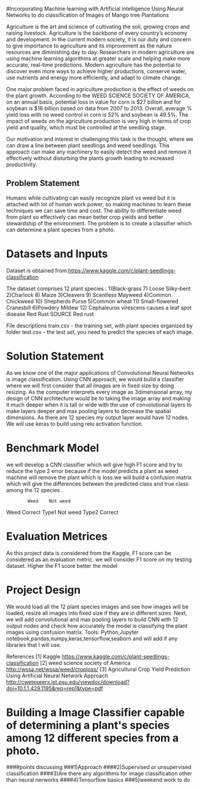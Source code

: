 #Incorporating Machine learning with Artificial intelligence
 Using Neural Networks to do classification of Images of Mango tree Plantations

Agriculture is the art and science of cultivating the soil, growing crops and raising livestock. Agriculture is the backbone of every country’s economy and development. In the current modern society, it is our duty and concern to give importance to agriculture and its improvement as the nature resources are diminishing day to day. Researchers in modern agriculture are using machine learning algorithms at greater scale and helping make more accurate, real-time predictions. Modern agriculture has the potential to discover even more ways to achieve higher productions, conserve water, use nutrients and energy more efficiently, and adapt to climate change.

One major problem faced in agriculture production is the effect of weeds on the plant growth. According to the WEED SCIENCE SOCIETY OF AMERICA, on an annual basis, potential loss in value for corn is $27 billion and for soybean is $16 billion based on data from 2007 to 2013. Overall, average % yield loss with no weed control in corn is 52% and soybean is 49.5%. The impact of weeds on the agriculture production is very high in terms of crop yield and quality, which must be controlled at the seedling stage.

Our motivation and interest in challenging this task is the thought, where we can draw a line between plant seedlings and weed seedlings. This approach can make any machinery to easily detect the weed and remove it effectively without disturbing the plants growth leading to increased productivity.

## Problem Statement
Humans while cultivating can easily recognize plant vs weed but it is attached with lot of human work power, so making machines to learn these techniques we can save time and cost. The ability to differentiate weed from plant so effectively can mean better crop yields and better stewardship of the environment. The problem is to create a classifier which can determine a plant species from a photo.

# Datasets and Inputs

Dataset is obtained from:https://www.kaggle.com/c/plant-seedlings-classification

The dataset comprises 12 plant species :
1)Black-grass                 	7) Loose Silky-bent
2)Charlock			8) Maize
3)Cleavers			9) Scentless Mayweed
4)Common Chickweed		10) Shepherds Purse
5)Common wheat		  	11) Small-flowered Cranesbill
6)Powdery Mildew			12) Cephaleuros virescens causes a leaf spot disease
Red Rust
SOURCE
Red rust

File descriptions
train.csv - the training set, with plant species organized by folder
test.csv - the test set, you need to predict the species of each image.

# Solution Statement
As we know one of the major applications of Convolutional Neural Networks is image classification. Using CNN approach, we would build a classifier where we will first consider that all images are in fixed size by doing resizing. As the computer interprets every image as 3dimensional array, my design of CNN architecture would be to taking the image array and making it much deeper when it is tall or wide with the use of convolutional layers to make layers deeper and max pooling layers to decrease the spatial dimensions. As there are 12 species my output layer would have 12 nodes. We will use keras to build using relu activation function.  	  

# Benchmark Model
we will develop a CNN classifier which will give high F1 score and try to reduce the type 2 error because if the model predicts a plant as weed machine will remove the plant which is loss.we will build a confusion matrix which will give the differences between the predicted class and true class among the 12 species .

	        Weed	Not weed
Weed	    Correct	Type1
Not weed    Type2	Correct

# Evaluation Metrices
As this project data is considered from the Kaggle, F1 score can be considered as an evaluation metric. we will consider F1 score on my testing dataset. Higher the F1 score better the model

# Project Design
We would load all the 12 plant species images and see how images will be loaded, resize all images into fixed size if they are in different sizes. Next, we will add convolutional and max pooling layers to build CNN with 12 output nodes and check how accurately the model is classifying the plant images using confusion matrix.
Tools: Python,Jupyter notebook,pandas,numpy,keras,tensorflow,seaborn and will add if any libraries that I will use.



References
[1] Kaggle 
https://www.kaggle.com/c/plant-seedlings-classification
[2] weed science society of America
http://wssa.net/wssa/weed/croploss/
[3] Agricultural Crop Yield Prediction Using Artificial Neural Network Approach
http://cweteseerx.ist.psu.edu/viewdoc/download?doi=10.1.1.429.1195&rep=rep1&type=pdf
 
 




# Building a Image Classifier capable of determining a plant's species among 12 different species from a photo.
####points discussing
###1)Approach
####2)Supervised or unsupervised classification
####3)Are there any algorithms for image classification other than neural nerworks
####4)Tensorflow basics
###5)weekend work to do

